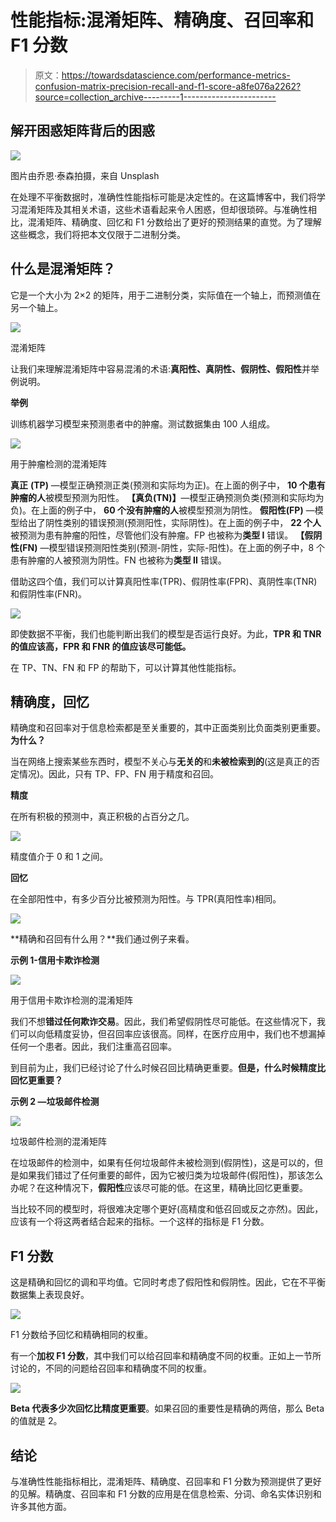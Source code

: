 # 性能指标:混淆矩阵、精确度、召回率和 F1 分数

> 原文：<https://towardsdatascience.com/performance-metrics-confusion-matrix-precision-recall-and-f1-score-a8fe076a2262?source=collection_archive---------1----------------------->

## 解开困惑矩阵背后的困惑

![](img/56fdc7c3b92b61a78f4d19277f108547.png)

图片由乔恩·泰森拍摄，来自 Unsplash

在处理不平衡数据时，准确性性能指标可能是决定性的。在这篇博客中，我们将学习混淆矩阵及其相关术语，这些术语看起来令人困惑，但却很琐碎。与准确性相比，混淆矩阵、精确度、回忆和 F1 分数给出了更好的预测结果的直觉。为了理解这些概念，我们将把本文仅限于二进制分类。

## 什么是混淆矩阵？

它是一个大小为 2×2 的矩阵，用于二进制分类，实际值在一个轴上，而预测值在另一个轴上。

![](img/6e99244ba21e3755f83f9ddbce2311c3.png)

混淆矩阵

让我们来理解混淆矩阵中容易混淆的术语:**真阳性、真阴性、假阴性、假阳性**并举例说明。

**举例**

训练机器学习模型来预测患者中的肿瘤。测试数据集由 100 人组成。

![](img/d41dc72e510eae109ee6619fd68b9d37.png)

用于肿瘤检测的混淆矩阵

**真正** **(TP)** —模型正确预测正类(预测和实际均为正)。在上面的例子中， **10 个患有肿瘤的人**被模型预测为阳性。
**【真负(TN)】**—模型正确预测负类(预测和实际均为负)。在上面的例子中， **60 个没有肿瘤的人**被模型预测为阴性。
**假阳性(FP)** —模型给出了阴性类别的错误预测(预测阳性，实际阴性)。在上面的例子中， **22 个人**被预测为患有肿瘤的阳性，尽管他们没有肿瘤。FP 也被称为**类型 I** 错误。
**【假阴性(FN)** —模型错误预测阳性类别(预测-阴性，实际-阳性)。在上面的例子中，8 个患有肿瘤的人被预测为阴性。FN 也被称为**类型 II** 错误。

借助这四个值，我们可以计算真阳性率(TPR)、假阴性率(FPR)、真阴性率(TNR)和假阴性率(FNR)。

![](img/3d99044ee54547602c6d364e3e3d2fbb.png)

即使数据不平衡，我们也能判断出我们的模型是否运行良好。为此，**TPR 和 TNR 的值应该高，FPR 和 FNR 的值应该尽可能低。**

在 TP、TN、FN 和 FP 的帮助下，可以计算其他性能指标。

## 精确度，回忆

精确度和召回率对于信息检索都是至关重要的，其中正面类别比负面类别更重要。**为什么？**

当在网络上搜索某些东西时，模型不关心与**无关的**和**未被检索到的**(这是真正的否定情况)。因此，只有 TP、FP、FN 用于精度和召回。

**精度**

在所有积极的预测中，真正积极的占百分之几。

![](img/2f473a82d6b1b4a938d2499c85373f5d.png)

精度值介于 0 和 1 之间。

**回忆**

在全部阳性中，有多少百分比被预测为阳性。与 TPR(真阳性率)相同。

![](img/085bf5d641b3f0037b4c01393f0a3f07.png)

**精确和召回有什么用？**我们通过例子来看。

**示例 1-信用卡欺诈检测**

![](img/ff8b23fb1b18a5ef73a4a48b3f5ae0c0.png)

用于信用卡欺诈检测的混淆矩阵

我们不想**错过任何欺诈交易**。因此，我们希望假阴性尽可能低。在这些情况下，我们可以向低精度妥协，但召回率应该很高。同样，在医疗应用中，我们也不想漏掉任何一个患者。因此，我们注重高召回率。

到目前为止，我们已经讨论了什么时候召回比精确更重要。**但是，什么时候精度比回忆更重要？**

**示例 2 —垃圾邮件检测**

![](img/e162121a573f750dc8103c15d3c1e79b.png)

垃圾邮件检测的混淆矩阵

在垃圾邮件的检测中，如果有任何垃圾邮件未被检测到(假阴性)，这是可以的，但是如果我们错过了任何重要的邮件，因为它被归类为垃圾邮件(假阳性)，那该怎么办呢？在这种情况下，**假阳性**应该尽可能的低。在这里，精确比回忆更重要。

当比较不同的模型时，将很难决定哪个更好(高精度和低召回或反之亦然)。因此，应该有一个将这两者结合起来的指标。一个这样的指标是 F1 分数。

## F1 分数

这是精确和回忆的调和平均值。它同时考虑了假阳性和假阴性。因此，它在不平衡数据集上表现良好。

![](img/06d74905686c8961dc37cf681f6d5506.png)

F1 分数给予回忆和精确相同的权重。

有一个**加权 F1 分数**，其中我们可以给召回率和精确度不同的权重。正如上一节所讨论的，不同的问题给召回率和精确度不同的权重。

![](img/b6f3030487ccec1cd2cd77b2ebcb03b2.png)

**Beta 代表多少次回忆比精度更重要**。如果召回的重要性是精确的两倍，那么 Beta 的值就是 2。

## 结论

与准确性性能指标相比，混淆矩阵、精确度、召回率和 F1 分数为预测提供了更好的见解。精确度、召回率和 F1 分数的应用是在信息检索、分词、命名实体识别和许多其他方面。